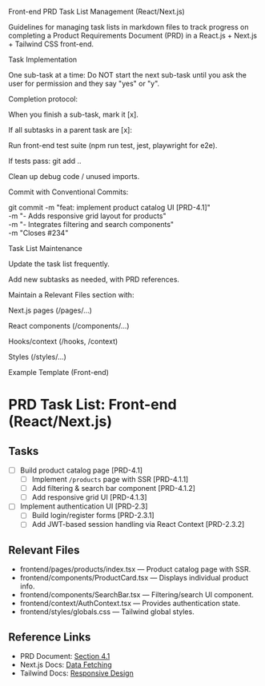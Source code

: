 Front-end PRD Task List Management (React/Next.js)

Guidelines for managing task lists in markdown files to track progress on completing a Product Requirements Document (PRD) in a React.js + Next.js + Tailwind CSS front-end.

Task Implementation

One sub-task at a time:
Do NOT start the next sub-task until you ask the user for permission and they say "yes" or "y".

Completion protocol:

When you finish a sub-task, mark it [x].

If all subtasks in a parent task are [x]:

Run front-end test suite (npm run test, jest, playwright for e2e).

If tests pass: git add ..

Clean up debug code / unused imports.

Commit with Conventional Commits:

git commit -m "feat: implement product catalog UI [PRD-4.1]" \
           -m "- Adds responsive grid layout for products" \
           -m "- Integrates filtering and search components" \
           -m "Closes #234"

Task List Maintenance

Update the task list frequently.

Add new subtasks as needed, with PRD references.

Maintain a Relevant Files section with:

Next.js pages (/pages/...)

React components (/components/...)

Hooks/context (/hooks, /context)

Styles (/styles/...)

Example Template (Front-end)
# PRD Task List: Front-end (React/Next.js)

## Tasks

- [ ] Build product catalog page [PRD-4.1]
    - [ ] Implement `/products` page with SSR [PRD-4.1.1]
    - [ ] Add filtering & search bar component [PRD-4.1.2]
    - [ ] Add responsive grid UI [PRD-4.1.3]

- [ ] Implement authentication UI [PRD-2.3]
    - [ ] Build login/register forms [PRD-2.3.1]
    - [ ] Add JWT-based session handling via React Context [PRD-2.3.2]

## Relevant Files

- frontend/pages/products/index.tsx — Product catalog page with SSR.
- frontend/components/ProductCard.tsx — Displays individual product info.
- frontend/components/SearchBar.tsx — Filtering/search UI component.
- frontend/context/AuthContext.tsx — Provides authentication state.
- frontend/styles/globals.css — Tailwind global styles.

## Reference Links

- PRD Document: [Section 4.1](https://example.com/prd/4.1)
- Next.js Docs: [Data Fetching](https://nextjs.org/docs/basic-features/data-fetching)
- Tailwind Docs: [Responsive Design](https://tailwindcss.com/docs/responsive-design)